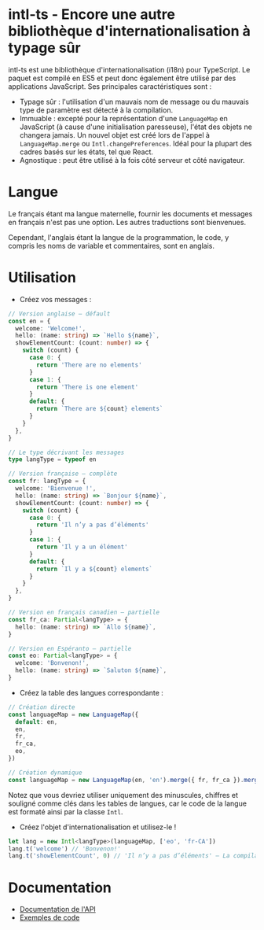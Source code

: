 # intl-ts - Encore une autre bibliothèque d'internationalisation à typage sûr

intl-ts est une bibliothèque d'internationalisation (i18n) pour TypeScript. Le paquet est compilé en ES5 et peut donc également être utilisé par des applications JavaScript. Ses principales caractéristiques sont :

* Typage sûr : l'utilisation d'un mauvais nom de message ou du mauvais type de paramètre est détecté à la compilation.
* Immuable : excepté pour la représentation d'une `LanguageMap` en JavaScript (à cause d'une initialisation paresseuse), l'état des objets ne changera jamais. Un nouvel objet est créé lors de l'appel à `LanguageMap.merge` ou `Intl.changePreferences`. Idéal pour la plupart des cadres basés sur les états, tel que React.
* Agnostique : peut être utilisé à la fois côté serveur et côté navigateur.

# Langue

Le français étant ma langue maternelle, fournir les documents et messages en français n'est pas une option. Les autres traductions sont bienvenues.

Cependant, l'anglais étant la langue de la programmation, le code, y compris les noms de variable et commentaires, sont en anglais.

# Utilisation

* Créez vos messages :

```typescript
// Version anglaise — défault
const en = {
  welcome: 'Welcome!',
  hello: (name: string) => `Hello ${name}`,
  showElementCount: (count: number) => {
    switch (count) {
      case 0: {
        return 'There are no elements'
      }
      case 1: {
        return 'There is one element'
      }
      default: {
        return `There are ${count} elements`
      }
    }
  },
}

// Le type décrivant les messages
type langType = typeof en

// Version française — complète
const fr: langType = {
  welcome: 'Bienvenue !',
  hello: (name: string) => `Bonjour ${name}`,
  showElementCount: (count: number) => {
    switch (count) {
      case 0: {
        return 'Il n’y a pas d’éléments'
      }
      case 1: {
        return 'Il y a un élément'
      }
      default: {
        return `Il y a ${count} elements`
      }
    }
  },
}

// Version en français canadien — partielle
const fr_ca: Partial<langType> = {
  hello: (name: string) => `Allo ${name}`,
}

// Version en Espéranto — partielle
const eo: Partial<langType> = {
  welcome: 'Bonvenon!',
  hello: (name: string) => `Saluton ${name}`,
}
```

* Créez la table des langues correspondante :

```typescript
// Création directe
const languageMap = new LanguageMap({
  default: en,
  en,
  fr,
  fr_ca,
  eo,
})

// Création dynamique
const languageMap = new LanguageMap(en, 'en').merge({ fr, fr_ca }).merge({ eo })
```

Notez que vous devriez utiliser uniquement des minuscules, chiffres et souligné comme clés dans les tables de langues, car le code de la langue est formaté ainsi par la classe `Intl`.

* Créez l'objet d'internationalisation et utilisez-le !

```typescript
let lang = new Intl<langType>(languageMap, ['eo', 'fr-CA'])
lang.t('welcome') // 'Bonvenon!'
lang.t('showElementCount', 0) // 'Il n’y a pas d’éléments' — La compilation vérifie que 0 est bien un nombre
```

# Documentation

* [Documentation de l'API](api.md)
* [Exemples de code](examples.md)
